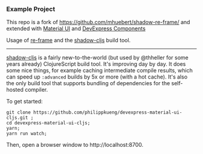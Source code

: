 ### Example Project

This repo is a fork of https://github.com/mhuebert/shadow-re-frame/ and extended with [Material UI](https://material-ui.com/) and [DevExpress Components](https://devexpress.github.io/devextreme-reactive/)

Usage of [re-frame](https://github.com/Day8/re-frame) and the [shadow-cljs](https://github.com/thheller/shadow-cljs/) build tool.

----

[shadow-cljs](https://github.com/thheller/shadow-cljs/) is a fairly new-to-the-world (but used by @thheller for some years already) ClojureScript build tool. It's improving day by day. It does some nice things, for example caching intermediate compile results, which can speed up `:advanced` builds by 5x or more (with a hot cache). It's also the only build tool that supports bundling of dependencies for the self-hosted compiler.

To get started:

```
git clone https://github.com/philippkueng/devexpress-material-ui-cljs.git ;
cd devexpress-material-ui-cljs;
yarn;
yarn run watch;
```

Then, open a browser window to http://localhost:8700.